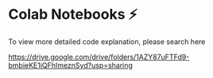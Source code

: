 # Colab Notebooks ⚡
To view more detailed code explanation, please search here 

https://drive.google.com/drive/folders/1AZY87uFTFd9-bmbieKE1iQFhImeznSyd?usp=sharing
